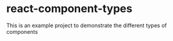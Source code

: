 # react-component-types
This is an example project to demonstrate the different types of components
